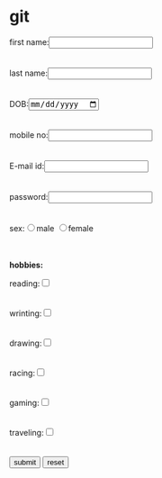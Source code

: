 # git
 <!DOCTYPE html>
<html>
<head>
	<title>data</title>
</head>
<body>         <form action="https://smitpatel3626@gmail.com">
                 first name:<input type="text" name=""><br><br><br>        	
                  last name:<input type="text" name=""><br><br><br>           
                        DOB:<input type="date" name=""><br><br><br>
                  mobile no:<input type="number" name=""><br><br><br>
                  E-mail id:<input type="email" name=""><br><br><br>
                  password:<input type="password" name=""><br><br><br>
                  sex:<input type="radio" name="sex">male
                      <input type="radio" name="sex">female<br><br><br>
                       <p><b>hobbies:</b></p>
                      reading:<input type="checkbox" name=""><br><br><br>
                      wrinting:<input type="checkbox" name=""><br><br><br>
                      drawing:<input type="checkbox" name=""><br><br><br>
                      racing:<input type="checkbox" name=""><br><br><br>
                      gaming:<input type="checkbox" name=""><br><br><br>
                      traveling:<input type="checkbox" name=""><br><br><br>
                 <button>submit</button>
                 <button>reset</button>
                 </form>            

</body>
</html>

